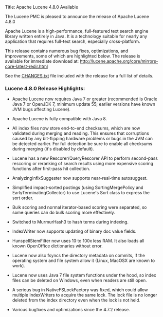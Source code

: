 Title: Apache Lucene 4.8.0 Available

The Lucene PMC is pleased to announce the release of Apache Lucene 4.8.0

Apache Lucene is a high-performance, full-featured text search engine
library written entirely in Java. It is a technology suitable for nearly
any application that requires full-text search, especially cross-platform.

This release contains numerous bug fixes, optimizations, and
improvements, some of which are highlighted below. The release
is available for immediate download at:
  <http://lucene.apache.org/core/mirrors-core-latest-redir.html>

See the [CHANGES.txt](/core/4_8_0/changes/Changes.html) file included
with the release for a full list of details.

### Lucene 4.8.0 Release Highlights:

* Apache Lucene now requires Java 7 or greater (recommended is
  Oracle Java 7 or OpenJDK 7, minimum update 55; earlier versions
  have known JVM bugs affecting Lucene).

* Apache Lucene is fully compatible with Java 8.

* All index files now store end-to-end checksums, which are
  now validated during merging and reading. This ensures that
  corruptions caused by any bit-flipping hardware problems or bugs
  in the JVM can be detected earlier.  For full detection be sure
  to enable all checksums during merging (it's disabled by default).

* Lucene has a new Rescorer/QueryRescorer API to perform second-pass
  rescoring or reranking of search results using more expensive scoring
  functions after first-pass hit collection.

* AnalyzingInfixSuggester now supports near-real-time autosuggest.

* Simplified impact-sorted postings (using SortingMergePolicy and
  EarlyTerminatingCollector) to use Lucene's Sort class
  to express the sort order.

* Bulk scoring and normal iterator-based scoring were separated,
  so some queries can do bulk scoring more effectively.

* Switched to MurmurHash3 to hash terms during indexing.

* IndexWriter now supports updating of binary doc value fields.

* HunspellStemFilter now uses 10 to 100x less RAM. It also loads
  all known OpenOffice dictionaries without error.

* Lucene now also fsyncs the directory metadata on commits, if the
  operating system and file system allow it (Linux, MacOSX are
  known to work).

* Lucene now uses Java 7 file system functions under the hood,
  so index files can be deleted on Windows, even when readers are
  still open.

* A serious bug in NativeFSLockFactory was fixed, which could
  allow multiple IndexWriters to acquire the same lock.  The
  lock file is no longer deleted from the index directory
  even when the lock is not held.

* Various bugfixes and optimizations since the 4.7.2 release.

